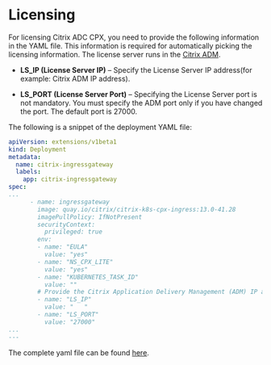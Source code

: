 # Licensing

For licensing Citrix ADC CPX, you need to provide the following information in the YAML file. This information is required for automatically picking the licensing information. The license server runs in the [Citrix ADM](https://docs.citrix.com/en-us/citrix-application-delivery-management-service.html).

-  **LS_IP (License Server IP)** – Specify the License Server IP address(for example: Citrix ADM IP address).

-  **LS_PORT (License Server Port)** – Specifying the License Server port is not mandatory. You must specify the ADM port only if you have changed the port. The default port is 27000.


The following is a snippet of the deployment YAML file:

```yml
apiVersion: extensions/v1beta1
kind: Deployment
metadata:
  name: citrix-ingressgateway
  labels:
    app: citrix-ingressgateway
spec:
...
      - name: ingressgateway
        image: quay.io/citrix/citrix-k8s-cpx-ingress:13.0-41.28
        imagePullPolicy: IfNotPresent
        securityContext:
          privileged: true
        env:
        - name: "EULA"
          value: "yes"
        - name: "NS_CPX_LITE"
          value: "yes"
        - name: "KUBERNETES_TASK_ID"
          value: ""
        # Provide the Citrix Application Delivery Management (ADM) IP address and Port to license Citrix ADC CPX. Default port is 27000
        - name: "LS_IP"
          value: "   "
        - name: "LS_PORT"
          value: "27000" 
...
---
```    

The complete yaml file can be found [here](../deployment/cpx-ingressgateway.tmpl).
